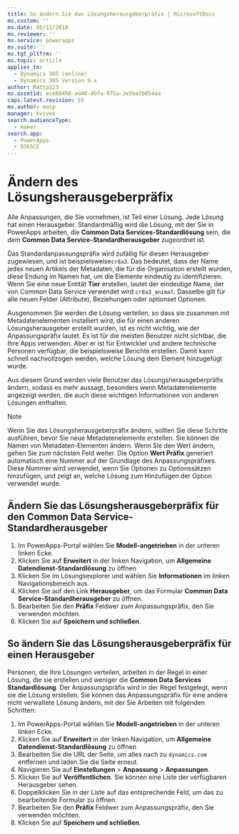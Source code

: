 ```yaml
---
title: So ändern Sie das Lösungsherausgeberpräfix | MicrosoftDocs
ms.custom: ''
ms.date: 05/11/2018
ms.reviewer: ''
ms.service: powerapps
ms.suite: ''
ms.tgt_pltfrm: ''
ms.topic: article
applies_to:
  - Dynamics 365 (online)
  - Dynamics 365 Version 9.x
author: Mattp123
ms.assetid: ece684h8-ad40-4bfa-975a-3e5bafb854aa
caps.latest.revision: 55
ms.author: matp
manager: kvivek
search.audienceType:
  - maker
search.app:
  - PowerApps
  - D365CE
---
```


# <a name="change-the-solution-publisher-prefix"></a>Ändern des Lösungsherausgeberpräfix

Alle Anpassungen, die Sie vornehmen, ist Teil einer Lösung. Jede Lösung hat einen Herausgeber. Standardmäßig wird die Lösung, mit der Sie in PowerApps arbeiten, die **Common Data Services-Standardlösung** sein, die dem **Common Data Service-Standardherausgeber** zugeordnet ist.

Das Standardanpassungspräfix wird zufällig für diesen Herausgeber zugewiesen, und ist beispielsweise`cr8a3`. Das bedeutet, dass der Name jedes neuen Artikels der Metadaten, die für die Organisation erstellt wurden, diese Endung im Namen hat, um die Elemente eindeutig zu identifizieren. Wenn Sie eine neue Entität **Tier** erstellen, lautet der eindeutige Name, der von Common Data Service verwendet wird `cr8a3_animal`. Dasselbe gilt für alle neuen Felder (Attribute), Beziehungen oder optionset Optionen.

Ausgenommen Sie werden die Lösung verteilen, so dass sie zusammen mit Metadatenelementen installiert wird, die für einen anderen Lösungsherausgeber erstellt wurden, ist es nicht wichtig, wie der Anpassungspräfix lautet. Es ist für die meisten Benutzer nicht sichtbar, die Ihre Apps verwenden. Aber er ist für Entwickler und andere technische Personen verfügbar, die beispielsweise Berichte erstellen. Damit kann schnell nachvollzogen werden, welche Lösung dem Element hinzugefügt wurde.

Aus diesem Grund werden viele Benutzer das Lösungsherausgeberpräfix ändern, sodass es mehr aussagt, besonders wenn Metadatenelemente angezeigt werden, die auch diese wichtigen Informationen von anderen Lösungen enthalten. 

> [!NOTE]
> Wenn Sie das Lösungsherausgeberpräfix ändern, sollten Sie diese Schritte ausführen, bevor Sie neue Metadatenelemente erstellen. Sie können die Namen von Metadaten-Elementen ändern.
> Wenn Sie den Wert ändern, gehen Sie zum nächsten Feld weiter. Die Option **Wert Präfix** generiert automatisch eine Nummer auf der Grundlage des Anpassungspräfixes. Diese Nummer wird verwendet, wenn Sie Optionen zu Optionssätzen hinzufügen, und zeigt an, welche Lösung zum Hinzufügen der Option verwendet wurde. 

## <a name="change-the-solution-publisher-prefix-for-the-common-data-service-default-publisher"></a>Ändern Sie das Lösungsherausgeberpräfix für den Common Data Service-Standardherausgeber  

 1. Im PowerApps-Portal wählen Sie **Modell-angetrieben** in der unteren linken Ecke.
 2. Klicken Sie auf **Erweitert** in der linken Navigation, um **Allgemeine Datendienst-Standardlösung** zu öffnen
 3. Klicken Sie im Lösungsexplorer und wählen Sie **Informationen** im linken Navigationsbereich aus.
 4. Klicken Sie auf den Link **Herausgeber**, um das Formular **Common Data Service-Standardherausgeber** zu öffnen.
 5. Bearbeiten Sie den **Präfix** Feldwer zum Anpassungspräfix, den Sie verwenden möchten.
 6. Klicken Sie auf **Speichern und schließen**.
  
## <a name="change-the-solution-publisher-prefix-for-any-publisher"></a>So ändern Sie das Lösungsherausgeberpräfix für einen Herausgeber

Personen, die Ihre Lösungen verteilen, arbeiten in der Regel in einer Lösung, die sie erstellen und weniger die **Common Data Services Standardlösung**. Der Anpassungspräfix wird in der Regel festgelegt, wenn sie die Lösung erstellen. Sie können das Anpassungspräfix für eine andere nicht verwaltete Lösung ändern, mit der Sie Arbeiten mit folgenden Schritten: 

 1. Im PowerApps-Portal wählen Sie **Modell-angetrieben** in der unteren linken Ecke.
 2. Klicken Sie auf **Erweitert** in der linken Navigation, um **Allgemeine Datendienst-Standardlösung** zu öffnen
 3. Bearbeiten Sie die URL der Seite, um alles nach zu `dynamics.com` entfernen und laden Sie die Seite erneut.
 4. Navigieren Sie auf **Einstellungen** > **Anpassung** > **Anpassungen**. 
 5. Klicken Sie auf **Veröffentlichen**. Sie können eine Liste der verfügbaren Herausgeber sehen.
 6. Doppelklicken Sie in der Liste auf das entsprechende Feld, um das zu bearbeitende Formular zu öffnen.
 7. Bearbeiten Sie den **Präfix** Feldwer zum Anpassungspräfix, den Sie verwenden möchten.
 6. Klicken Sie auf **Speichern und schließen**.
  

